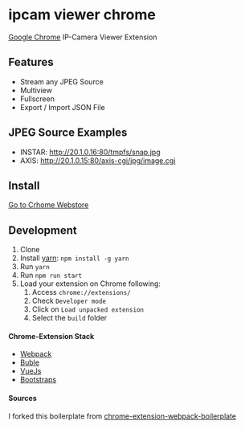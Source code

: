 # ipcam viewer chrome

[Google Chrome](https://www.google.de/chrome/browser/desktop/) IP-Camera Viewer Extension

## Features

* Stream any JPEG Source
* Multiview
* Fullscreen
* Export / Import JSON File

## JPEG Source Examples

* INSTAR: http://20.1.0.16:80/tmpfs/snap.jpg
* AXIS: http://20.1.0.15:80/axis-cgi/jpg/image.cgi

## Install

[Go to Crhome Webstore](https://chrome.google.com/webstore/detail/ipcam-viewer/jjfknbejnpjndceceeefmofphphjiamb)


## Development

1. Clone
2. Install [yarn](https://yarnpkg.com): `npm install -g yarn`
3. Run `yarn`
6. Run `npm run start`
7. Load your extension on Chrome following:
    1. Access `chrome://extensions/`
    2. Check `Developer mode`
    3. Click on `Load unpacked extension`
    4. Select the `build` folder

#### Chrome-Extension Stack
- [Webpack](https://webpack.github.io/)
- [Buble](https://buble.surge.sh/)
- [VueJs](https://github.com/vuejs/vue)
- [Bootstraps](https://github.com/twbs/bootstrap)

#### Sources
I forked this boilerplate from [chrome-extension-webpack-boilerplate](https://github.com/samuelsimoes/chrome-extension-webpack-boilerplate)